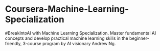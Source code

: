 # Coursera-Machine-Learning-Specialization
#BreakIntoAI with Machine Learning Specialization. Master fundamental AI concepts and develop practical machine learning skills in the beginner-friendly, 3-course program by AI visionary Andrew Ng.
